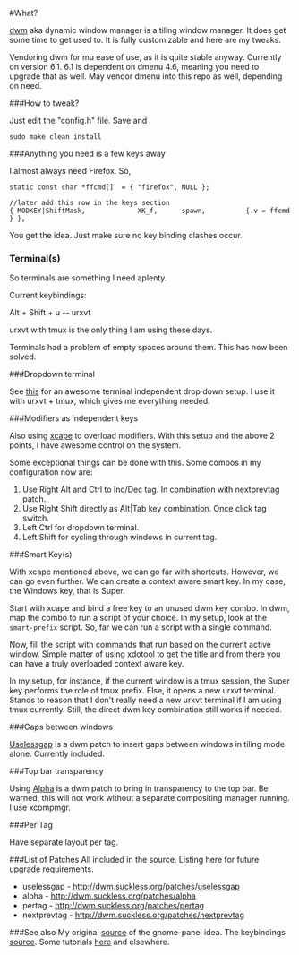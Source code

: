 #What?

[dwm](http://dwm.suckless.org/) aka dynamic window manager is a tiling window manager. It does get some time to get used to. It is fully customizable and here are my tweaks.

Vendoring dwm for mu ease of use, as it is quite stable anyway. Currently on version 6.1. 6.1 is dependent on dmenu 4.6, meaning you need to upgrade that as well. May vendor dmenu into this repo as well, depending on need.

###How to tweak?

Just edit the "config.h" file. Save and

```
sudo make clean install
```

###Anything you need is a few keys away

I almost always need Firefox. So,

```
static const char *ffcmd[]  = { "firefox", NULL };

//later add this row in the keys section
{ MODKEY|ShiftMask,             XK_f,      spawn,          {.v = ffcmd } },
```

You get the idea. Just make sure no key binding clashes occur.

### Terminal(s)

So terminals are something I need aplenty.

Current keybindings:

Alt + Shift + u         -- urxvt 

urxvt with tmux is the only thing I am using these days.

Terminals had a problem of empty spaces around them. This has now been solved.

###Dropdown terminal

See [this](https://github.com/noctuid/tdrop) for an awesome terminal independent drop down setup. I use it with urxvt + tmux, which gives me everything needed.

###Modifiers as independent keys

Also using [xcape](https://github.com/alols/xcape) to overload modifiers. With this setup and the above 2 points, I have awesome control on the system.

Some exceptional things can be done with this. Some combos in my configuration now are:
1. Use Right Alt and Ctrl to Inc/Dec tag. In combination with nextprevtag patch.
2. Use Right Shift directly as Alt|Tab key combination. Once click tag switch.
3. Left Ctrl for dropdown terminal.
4. Left Shift for cycling through windows in current tag.

###Smart Key(s)

With xcape mentioned above, we can go far with shortcuts. However, we can go even further. We can create a context aware smart key. In my case, the Windows key, that is Super.

Start with xcape and bind a free key to an unused dwm key combo. In dwm, map the combo to run a script of your choice. In my setup, look at the `smart-prefix` script. So, far we can run a script with a single command.

Now, fill the script with commands that run based on the current active window. Simple matter of using xdotool to get the title and from there you can have a truly overloaded context aware key.

In my setup, for instance, if the current window is a tmux session, the Super key performs the role of tmux prefix. Else, it opens a new urxvt terminal. Stands to reason that I don't really need a new urxvt terminal if I am using tmux currently. Still, the direct dwm key combination still works if needed.

###Gaps between windows

[Uselessgap](http://dwm.suckless.org/patches/uselessgap) is a dwm patch to insert gaps between windows in tiling mode alone. Currently included.

###Top bar transparency

Using [Alpha](http://dwm.suckless.org/patches/alpha) is a dwm patch to bring in transparency to the top bar. Be warned, this will not work without a separate compositing manager running. I use xcompmgr.

###Per Tag

Have separate layout per tag.

###List of Patches
All included in the source. Listing here for future upgrade requirements.

+ uselessgap - http://dwm.suckless.org/patches/uselessgap
+ alpha - http://dwm.suckless.org/patches/alpha
+ pertag - http://dwm.suckless.org/patches/pertag
+ nextprevtag - http://dwm.suckless.org/patches/nextprevtag

###See also
My original [source](http://holymonkey.com/dwm-with-gnome-guide.html) of the gnome-panel idea.
The keybindings [source](http://srobb.net/dwm.html).
Some tutorials [here](http://forums.debian.net/viewtopic.php?f=16&t=65110) and elsewhere.
